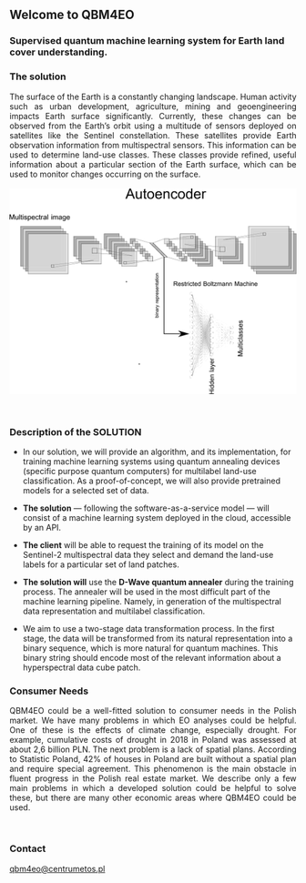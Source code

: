 ## Welcome to QBM4EO

### Supervised quantum machine learning system for Earth land cover understanding.


### The solution 

<div style="text-align: justify"> 
The surface of the Earth is a constantly changing landscape. Human activity such as urban development, agriculture, mining and geoengineering impacts Earth surface significantly. Currently, these changes can be observed from the Earth’s orbit using a multitude of sensors deployed on satellites like the Sentinel constellation. These satellites provide Earth observation information from multispectral sensors. This information can be used to determine land-use classes. These classes provide refined, useful information about a particular section of the Earth surface, which can be used to monitor changes occurring on the surface. 
</div>
&nbsp;
<img title="a title" alt="Alt text" src="/img/autoencoder.png">

&nbsp;

### Description of the SOLUTION 


- In our solution, we will provide an algorithm, and its implementation, for training machine learning systems using quantum annealing devices (specific purpose quantum computers) for multilabel land-use classification. As a proof-of-concept, we will also provide pretrained models for a selected set of data. 

- **The solution** — following the software-as-a-service model — will consist of a machine learning system deployed in the cloud, accessible by an API. 

- **The client** will be able to request the training of its model on the Sentinel-2 multispectral data they select and demand the land-use labels for a particular set of land patches.

- **The solution will** use the **D-Wave quantum annealer** during the training process. The annealer will be used in the most difficult part of the machine learning pipeline. Namely, in generation of the multispectral data representation and multilabel classification. 

- We aim to use a two-stage data transformation process. In the first stage, the data will be transformed from its natural representation into a binary sequence, which is more natural for quantum machines. This binary string should encode most of the relevant information about a hyperspectral data cube patch. 

### Consumer Needs

<div style="text-align: justify"> 
QBM4EO could be a well-fitted solution to consumer needs in the Polish market. We have many problems in which EO analyses could be helpful. One of these is the effects of climate change, especially drought. For example, cumulative costs of drought in 2018 in Poland was assessed at about 2,6 billion PLN. The next problem is a lack of spatial plans. According to Statistic Poland, 42% of houses in Poland are built without a spatial plan and require special agreement. This phenomenon is the main obstacle in fluent progress in the Polish real estate market. We describe only a few main problems in which a developed solution could be helpful to solve these, but there are many other economic areas where QBM4EO could be used.
</div>

&nbsp;

### Contact
 qbm4eo@centrumetos.pl